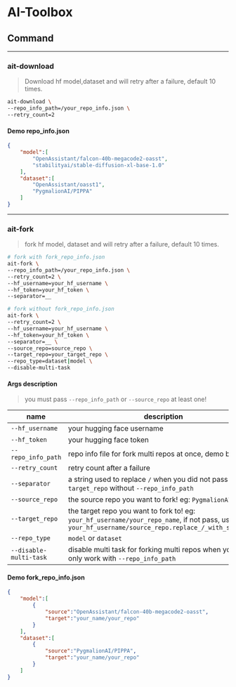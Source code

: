 # AI-Toolbox

## Command

---

### ait-download

>Download hf model,dataset and will retry after a failure, default 10 times.

```bash
ait-download \
--repo_info_path=/your_repo_info.json \
--retry_count=2
```

#### Demo repo_info.json

```json
{
    "model":[
        "OpenAssistant/falcon-40b-megacode2-oasst",
        "stabilityai/stable-diffusion-xl-base-1.0"
    ],
    "dataset":[
        "OpenAssistant/oasst1",
        "PygmalionAI/PIPPA"
    ]
}
```

---

### ait-fork

>fork hf model, dataset and will retry after a failure, default 10 times.

```bash
# fork with fork_repo_info.json
ait-fork \
--repo_info_path=/your_repo_info.json \
--retry_count=2 \
--hf_username=your_hf_username \
--hf_token=your_hf_token \
--separator=__

# fork without fork_repo_info.json
ait-fork \
--retry_count=2 \
--hf_username=your_hf_username \
--hf_token=your_hf_token \
--separator=__ \
--source_repo=source_repo \
--target_repo=your_target_repo \
--repo_type=dataset|model \
--disable-multi-task
```

#### Args description

>you must pass `--repo_info_path` or `--source_repo` at least one!

|name|description|required|default|
|---|---|---|---|
|`--hf_username`|your hugging face username|`True`|`None`|
|`--hf_token`|your hugging face token|`True`|`None`|
|`--repo_info_path`|repo info file for fork multi repos at once, demo below!|`False`|`None`|
|`--retry_count`|retry count after a failure|`False`|`10`|
|`--separator`|a string used to replace `/` when you did not pass `target_repo` without `--repo_info_path`|`False`|`__`|
|`--source_repo`|the source repo you want to fork! eg: `PygmalionAI/PIPPA`,|`False`|`10`|
|`--target_repo`|the target repo you want to fork to! eg: `your_hf_username/your_repo_name`, if not pass, use `your_hf_username/source_repo.replace_/_with_separator`|`False`|`None`|
|`--repo_type`|`model` or `dataset`|`False`|`dataset`|
|`--disable-multi-task`|disable multi task for forking multi repos when you pass, only work with `--repo_info_path`|`False`|`False`|

#### Demo fork_repo_info.json

```json
{
    "model":[
        {
            "source":"OpenAssistant/falcon-40b-megacode2-oasst",
            "target":"your_name/your_repo"
        }        
    ],
    "dataset":[
        {
            "source":"PygmalionAI/PIPPA",
            "target":"your_name/your_repo"
        }
    ]
}
```